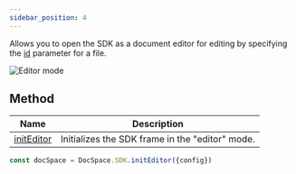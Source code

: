 ```yaml
---
sidebar_position: 4
---
```


Allows you to open the SDK as a document editor for editing by specifying the [id](../config.md#id) parameter for a file.

![Editor mode](/assets/images/docspace/editor-mode.png)

## Method

| Name                                            | Description                                     |
| ----------------------------------------------- | ----------------------------------------------- |
| [initEditor](../methods.md#initeditor) | Initializes the SDK frame in the "editor" mode. |

``` ts
const docSpace = DocSpace.SDK.initEditor({config})
```
